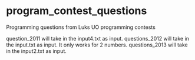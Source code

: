 program_contest_questions
=========================

Programming questions from Luks UO programming contests

question_2011 will take in the input4.txt as input. 
questions_2012 will take in the input.txt as input. It only works for 2 numbers. 
questions_2013 will take in the input2.txt as input. 
